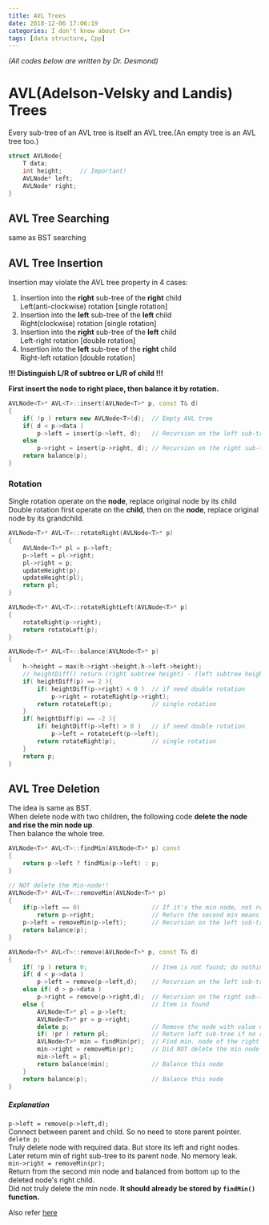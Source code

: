 ```yaml
---
title: AVL Trees
date: 2018-12-06 17:06:19
categories: I don't know about C++
tags: [data structure, Cpp]
---
```

*(All codes below are written by Dr. Desmond)*
# AVL(Adelson-Velsky and Landis) Trees
Every sub-tree of an AVL tree is itself an AVL tree.(An empty tree is an AVL tree too.)  
```cpp
struct AVLNode{  
    T data;  
    int height;     // Important!
    AVLNode* left;  
    AVLNode* right;  
}  
```

## AVL Tree Searching
same as BST searching
## AVL Tree Insertion
Insertion may violate the AVL tree property in 4 cases:
1. Insertion into the **right** sub-tree of the **right** child     
Left(anti-clockwise) rotation [single rotation]  
2. Insertion into the **left** sub-tree of the **left** child  
Right(clockwise) rotation [single rotation]  
3. Insertion into the **right** sub-tree of the **left** child     
Left-right rotation [double rotation]    
4. Insertion into the **left** sub-tree of the **right** child     
Right-left rotation [double rotation]    

**!!! Distinguish L/R of subtree or L/R of child !!!**    

**First insert the node to right place, then balance it by rotation.**  
```cpp
AVLNode<T>* AVL<T>::insert(AVLNode<T>* p, const T& d)
{
    if( !p ) return new AVLNode<T>(d);  // Empty AVL tree
    if( d < p->data )
        p->left = insert(p->left, d);   // Recursion on the left sub-tree
    else
        p->right = insert(p->right, d); // Recursion on the right sub-tree
    return balance(p);
}
```
### Rotation
Single rotation operate on the **node**, replace original node by its child    
Double rotation first operate on the **child**, then on the **node**, replace original node by its grandchild. 

```cpp
AVLNode<T>* AVL<T>::rotateRight(AVLNode<T>* p)
{
    AVLNode<T>* pl = p->left;
    p->left = pl->right;
    pl->right = p;
    updateHeight(p);
    updateHeight(pl);
    return pl;
}

AVLNode<T>* AVL<T>::rotateRightLeft(AVLNode<T>* p)
{
    rotateRight(p->right);
    return rotateLeft(p);
}

AVLNode<T>* AVL<T>::balance(AVLNode<T>* p)
{
    h->height = max(h->right->height,h->left->height);
    // heightDiff() return (right subtree height) - (left subtree height)
    if( heightDiff(p) == 2 ){
        if( heightDiff(p->right) < 0 )  // if need double rotation
            p->right = rotateRight(p->right);
        return rotateLeft(p);           // single rotation
    }
    if( heightDiff(p) == -2 ){
        if( heightDiff(p->left) > 0 )   // if need double rotation
            p->left = rotateLeft(p->left);
        return rotateRight(p);          // single rotation
    }
    return p;
}
```
## AVL Tree Deletion
The idea is same as BST.  
When delete node with two children, the following code **delete the node and 
rise the min node up**.   
Then balance the whole tree.
```cpp
AVLNode<T>* AVL<T>::findMin(AVLNode<T>* p) const
{
    return p->left ? findMin(p->left) : p;
}

// NOT delete the Min-node!!
AVLNode<T>* AVL<T>::removeMin(AVLNode<T>* p)
{
    if(p->left == 0)                    // If it's the min node, not return itself
        return p->right;                // Return the second min means removeMin!
    p->left = removeMin(p->left);       // Recursion on the left sub-tree
    return balance(p);
}

AVLNode<T>* AVL<T>::remove(AVLNode<T>* p, const T& d) 
{
    if( !p ) return 0;                  // Item is not found; do nothing
    if( d < p->data )
        p->left = remove(p->left,d);    // Recursion on the left sub-tree
    else if( d > p->data )
        p->right = remove(p->right,d);  // Recursion on the right sub-tree
    else {                              // Item is found
        AVLNode<T>* pl = p->left;
        AVLNode<T>* pr = p->right;
        delete p;                       // Remove the node with value d
        if( !pr ) return pl;            // Return left sub-tree if no right sub-tree
        AVLNode<T>* min = findMin(pr);  // Find min. node of the right sub-tree
        min->right = removeMin(pr);     // Did NOT delete the min node on right sub-tree 
        min->left = pl;
        return balance(min);            // Balance this node
    }
    return balance(p);                  // Balance this node
}
```
##### Explanation
`p->left = remove(p->left,d);`  
Connect between parent and child. So no need to store parent pointer.   
`delete p;`     
Truly delete node with required data. But store its left and right nodes.   
Later return min of right sub-tree to its parent node. No memory leak.  
`min->right = removeMin(pr);`   
Return from the second min node and balanced from bottom up to the deleted node's right child.    
Did not truly delete the min node. **It should already be stored by `findMin()` function.**

Also refer [here](https://blog.csdn.net/u010442302/article/details/52713585)


